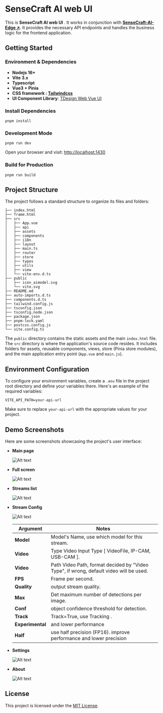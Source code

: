 # SenseCraft AI web UI

This is **SenseCraft AI web UI** . It works in conjunction with [**SenseCraft-AI-Edge ↗**](https://github.com/Seeed-Studio/SenseCraft-AI-Edge.git). It provides the necessary API endpoints and handles the business logic for the frontend application.

## Getting Started
 
### Environment & Dependencies

- **Nodejs 16+**
- **Vite 3.x**
- **Typescript**
- **Vue3 + Pinia**
- **CSS framework : [Tailwindcss](https://tailwindcss.com/)**
- **UI Component Library**: [TDesign Web Vue UI](https://tdesign.tencent.com/vue/overview)

### Install Dependencies

`pnpm install`

### Development Mode

`pnpm run dev`

Open your browser and visit: [http://localhost:1430](http://localhost:1430)

### Build for Production

`pnpm run build`

## Project Structure

The project follows a standard structure to organize its files and folders:

```
├── index.html
├── frame.html
├── src
│   ├── App.vue
│   ├── api
│   ├── assets
│   ├── components
│   ├── i18n
│   ├── layout
│   ├── main.ts
│   ├── router
│   ├── store
│   ├── types
│   ├── utils
│   ├── view
│   └── vite-env.d.ts
├── public
│   ├── icon_aimodel.svg
│   └── vite.svg
├── README.md
├── auto-imports.d.ts
├── components.d.ts
├── tailwind.config.js
├── tsconfig.json
├── tsconfig.node.json
├── package.json
├── pnpm-lock.yaml
├── postcss.config.js
└── vite.config.ts
```

The `public` directory contains the static assets and the main `index.html` file. The `src` directory is where the application's source code resides. It includes folders for assets, reusable components, views, store (Pinia store modules), and the main application entry point (`App.vue` and `main.js`).

## Environment Configuration

To configure your environment variables, create a `.env` file in the project root directory and define your variables there. Here's an example of the required variables:

```
VITE_API_PATH=your-api-url
```

Make sure to replace `your-api-url` with the appropriate values for your project.

## Demo Screenshots

Here are some screenshots showcasing the project's user interface:

- **Main page**

  ![Alt text](screenshots/index.png)

- **Full screen**

  ![Alt text](screenshots/fullscreen.png)

- **Streams list**

  ![Alt text](screenshots/stream-list.png)

- **Stream Config**

  ![Alt text](screenshots/config.png)

  | Argument         | Notes                                                                                  |
  | ---------------- | -------------------------------------------------------------------------------------- |
  | **Model**        | Model's Name, use which model for this stream.                                         |
  | **Video**        | Type Video Input Type [ VideoFile, IP-CAM, USB-CAM ].                                  |
  | **Video**        | Path Video Path, format decided by "Video Type", if wrong, default video will be used. |
  | **FPS**          | Frame per second.                                                                      |
  | **Quality**      | output stream quality.                                                                 |
  | **Max**          | Det maximum number of detections per image.                                            |
  | **Conf**         | object confidence threshold for detection.                                             |
  | **Track**        | Track=True, use Tracking .                                                             |
  | **Experimental** | and lower performance                                                                  |
  | **Half**         | use half precision (FP16). improve performance and lower precision                     |


- **Settings**

  ![Alt text](screenshots/settings.png)

- **About**

  ![Alt text](screenshots/about.png)

## License

This project is licensed under the [MIT License](LICENSE).
